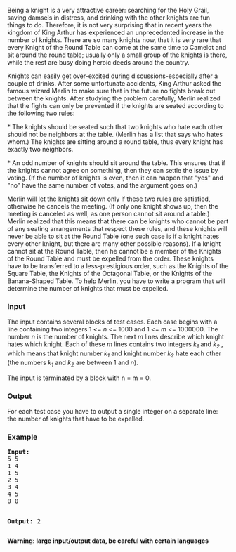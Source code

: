 <p>Being a knight is a very attractive career: searching for the Holy Grail, saving damsels in distress, and drinking with the other knights are fun things to do. Therefore, it is not very surprising that in recent years the kingdom of King Arthur has experienced an unprecedented increase in the number of knights. There are so many knights now, that it is very rare that every Knight of the Round Table can come at the same time to Camelot and sit around the round table; usually only a small group of the knights is there, while the rest are busy doing heroic deeds around the country. 
</p><p>Knights can easily get over-excited during discussions-especially after a couple of drinks. After some unfortunate accidents, King Arthur asked the famous wizard Merlin to make sure that in the future no fights break out between the knights. After studying the problem carefully, Merlin realized that the fights can only be prevented if the knights are seated according to the following two rules:
</p><p>* The knights should be seated such that two knights who hate each other should not be neighbors at the table. (Merlin has a list that says who hates whom.) The knights are sitting around a round table, thus every knight has exactly two neighbors. 
</p><p>* An odd number of knights should sit around the table. This ensures that if the knights cannot agree on something, then they can settle the issue by voting. (If the number of knights is even, then it can happen that "yes" and "no" have the same number of votes, and the argument goes on.)
</p><p>Merlin will let the knights sit down only if these two rules are satisfied, otherwise he cancels the meeting. (If only one knight shows up, then the meeting is canceled as well, as one person cannot sit around a table.) Merlin realized that this means that there can be knights who cannot be part of any seating arrangements that respect these rules, and these knights will never be able to sit at the Round Table (one such case is if a knight hates every other knight, but there are many other possible reasons). If a knight cannot sit at the Round Table, then he cannot be a member of the Knights of the Round Table and must be expelled from the order. These knights have to be transferred to a less-prestigious order, such as the Knights of the Square Table, the Knights of the Octagonal Table, or the Knights of the Banana-Shaped Table. To help Merlin, you have to write a program that will determine the number of knights that must be expelled. </p>
<h3>Input</h3>
<p>The input contains several blocks of test cases. Each case begins with a line containing two integers 1 &lt;= <i>n</i> &lt;= 1000 and 1 &lt;= <i>m</i> &lt;= 1000000. The number <i>n</i> is the number of knights. The next <i>m</i> lines describe which knight hates which knight. Each of these <i>m</i> lines contains two integers <i>k<sub>1</sub></i> and <i>k<sub>2</sub></i> , which means that knight number <i>k<sub>1</sub></i> and knight number <i>k<sub>2</sub></i> hate each other (the numbers <i>k<sub>1</sub></i> and <i>k<sub>2</sub></i> are between 1 and <i>n</i>).
</p><p>The input is terminated by a block with n = m = 0.</p>
<h3>Output</h3>
<p>For each test case you have to output a single integer on a separate line: the number of knights that have to be expelled.</p>
<h3>Example</h3>
<pre><b>Input:</b>
5 5
1 4
1 5
2 5
3 4
4 5
0 0

<b>Output:</b>
2
</pre>
<b>Warning: large input/output data, be careful with certain languages</b>